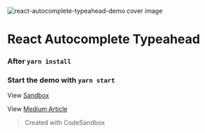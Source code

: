 ![react-autocomplete-typeahead-demo cover image](https://github.com/user-attachments/assets/5c389a26-7f80-4de2-aeb3-9d7225defe03)
# React Autocomplete Typeahead
### After `yarn install`
### Start the demo with `yarn start`

View [Sandbox](https://codesandbox.io/p/sandbox/typeahead-demo-3ptzwz)

View [Medium Article](https://daqichen.medium.com/react-autocomplete-typeahead-menu-c3cd4538945e)
> Created with CodeSandbox
